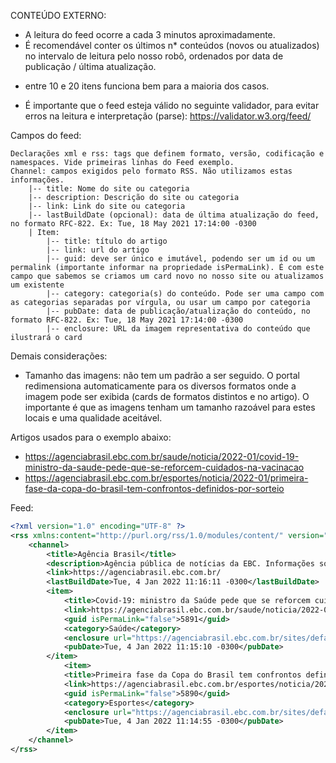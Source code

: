 CONTEÚDO EXTERNO:



- A leitura do feed ocorre a cada 3 minutos aproximadamente.
- É recomendável conter os últimos n* conteúdos (novos ou atualizados) no intervalo de leitura pelo nosso robô, ordenados por data de publicação / última atualização.
* entre 10 e 20 itens funciona bem para a maioria dos casos.
- É importante que o feed esteja válido no seguinte validador, para evitar erros na leitura e interpretação (parse): https://validator.w3.org/feed/



Campos do feed:



```text
Declarações xml e rss: tags que definem formato, versão, codificação e namespaces. Vide primeiras linhas do Feed exemplo.
Channel: campos exigidos pelo formato RSS. Não utilizamos estas informações.
    |-- title: Nome do site ou categoria
    |-- description: Descrição do site ou categoria
    |-- link: Link do site ou categoria
    |-- lastBuildDate (opcional): data de última atualização do feed, no formato RFC-822. Ex: Tue, 18 May 2021 17:14:00 -0300
    | Item:
        |-- title: título do artigo
        |-- link: url do artigo
        |-- guid: deve ser único e imutável, podendo ser um id ou um permalink (importante informar na propriedade isPermaLink). É com este campo que sabemos se criamos um card novo no nosso site ou atualizamos um existente
        |-- category: categoria(s) do conteúdo. Pode ser uma campo com as categorias separadas por vírgula, ou usar um campo por categoria
        |-- pubDate: data de publicação/atualização do conteúdo, no formato RFC-822. Ex: Tue, 18 May 2021 17:14:00 -0300
        |-- enclosure: URL da imagem representativa do conteúdo que ilustrará o card
```



Demais considerações:



- Tamanho das imagens: não tem um padrão a ser seguido. O portal redimensiona automaticamente para os diversos formatos onde a imagem pode ser exibida (cards de formatos distintos e no artigo). O importante é que as imagens tenham um tamanho razoável para estes locais e uma qualidade aceitável.




Artigos usados para o exemplo abaixo:
- https://agenciabrasil.ebc.com.br/saude/noticia/2022-01/covid-19-ministro-da-saude-pede-que-se-reforcem-cuidados-na-vacinacao
- https://agenciabrasil.ebc.com.br/esportes/noticia/2022-01/primeira-fase-da-copa-do-brasil-tem-confrontos-definidos-por-sorteio



Feed:
```xml
<?xml version="1.0" encoding="UTF-8" ?>
<rss xmlns:content="http://purl.org/rss/1.0/modules/content/" version="2.0">
    <channel>
        <title>Agência Brasil</title>
        <description>Agência pública de notícias da EBC. Informações sobre política, economia, educação, direitos humanos e outros assuntos.</description>
        <link>https://agenciabrasil.ebc.com.br/
        <lastBuildDate>Tue, 4 Jan 2022 11:16:11 -0300</lastBuildDate>
        <item>
            <title>Covid-19: ministro da Saúde pede que se reforcem cuidados na vacinação</title>
            <link>https://agenciabrasil.ebc.com.br/saude/noticia/2022-01/covid-19-ministro-da-saude-pede-que-se-reforcem-cuidados-na-vacinacao
            <guid isPermaLink="false">5891</guid>
            <category>Saúde</category>
            <enclosure url="https://agenciabrasil.ebc.com.br/sites/default/files/thumbnails/image/008_1.jpg" length="1" type="image/jpeg"/>
            <pubDate>Tue, 4 Jan 2022 11:15:10 -0300</pubDate>
        </item>
            <item>
            <title>Primeira fase da Copa do Brasil tem confrontos definidos por sorteio</title>
            <link>https://agenciabrasil.ebc.com.br/esportes/noticia/2022-01/primeira-fase-da-copa-do-brasil-tem-confrontos-definidos-por-sorteio
            <guid isPermaLink="false">5890</guid>
            <category>Esportes</category>
            <enclosure url="https://agenciabrasil.ebc.com.br/sites/default/files/thumbnails/image/copa_do_brasil_primeira_fase_2022.jpeg" length="1" type="image/jpeg"/>
            <pubDate>Tue, 4 Jan 2022 11:14:55 -0300</pubDate>
        </item>
    </channel>
</rss>
```
